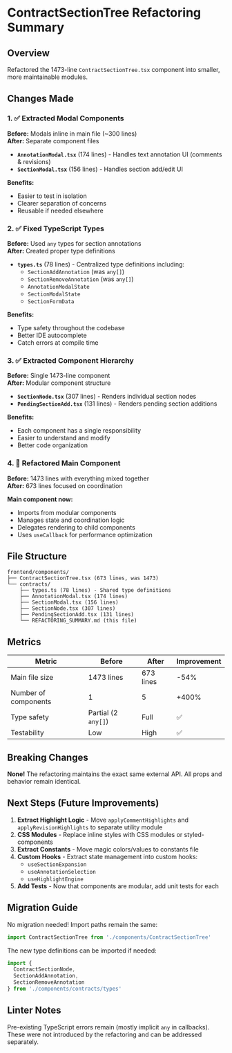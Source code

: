 # ContractSectionTree Refactoring Summary

## Overview
Refactored the 1473-line `ContractSectionTree.tsx` component into smaller, more maintainable modules.

## Changes Made

### 1. ✅ Extracted Modal Components
**Before:** Modals inline in main file (~300 lines)  
**After:** Separate component files

- **`AnnotationModal.tsx`** (174 lines) - Handles text annotation UI (comments & revisions)
- **`SectionModal.tsx`** (156 lines) - Handles section add/edit UI

**Benefits:**
- Easier to test in isolation
- Clearer separation of concerns
- Reusable if needed elsewhere

### 2. ✅ Fixed TypeScript Types
**Before:** Used `any` types for section annotations  
**After:** Created proper type definitions

- **`types.ts`** (78 lines) - Centralized type definitions including:
  - `SectionAddAnnotation` (was `any[]`)
  - `SectionRemoveAnnotation` (was `any[]`)
  - `AnnotationModalState`
  - `SectionModalState`
  - `SectionFormData`

**Benefits:**
- Type safety throughout the codebase
- Better IDE autocomplete
- Catch errors at compile time

### 3. ✅ Extracted Component Hierarchy
**Before:** Single 1473-line component  
**After:** Modular component structure

- **`SectionNode.tsx`** (307 lines) - Renders individual section nodes
- **`PendingSectionAdd.tsx`** (131 lines) - Renders pending section additions

**Benefits:**
- Each component has a single responsibility
- Easier to understand and modify
- Better code organization

### 4. 🔄 Refactored Main Component
**Before:** 1473 lines with everything mixed together  
**After:** 673 lines focused on coordination

**Main component now:**
- Imports from modular components
- Manages state and coordination logic
- Delegates rendering to child components
- Uses `useCallback` for performance optimization

## File Structure

```
frontend/components/
├── ContractSectionTree.tsx (673 lines, was 1473)
└── contracts/
    ├── types.ts (78 lines) - Shared type definitions
    ├── AnnotationModal.tsx (174 lines)
    ├── SectionModal.tsx (156 lines)
    ├── SectionNode.tsx (307 lines)
    ├── PendingSectionAdd.tsx (131 lines)
    └── REFACTORING_SUMMARY.md (this file)
```

## Metrics

| Metric | Before | After | Improvement |
|--------|--------|-------|-------------|
| Main file size | 1473 lines | 673 lines | -54% |
| Number of components | 1 | 5 | +400% |
| Type safety | Partial (2 `any[]`) | Full | ✅ |
| Testability | Low | High | ✅ |

## Breaking Changes

**None!** The refactoring maintains the exact same external API. All props and behavior remain identical.

## Next Steps (Future Improvements)

1. **Extract Highlight Logic** - Move `applyCommentHighlights` and `applyRevisionHighlights` to separate utility module
2. **CSS Modules** - Replace inline styles with CSS modules or styled-components
3. **Extract Constants** - Move magic colors/values to constants file
4. **Custom Hooks** - Extract state management into custom hooks:
   - `useSectionExpansion`
   - `useAnnotationSelection`
   - `useHighlightEngine`
5. **Add Tests** - Now that components are modular, add unit tests for each

## Migration Guide

No migration needed! Import paths remain the same:

```typescript
import ContractSectionTree from './components/ContractSectionTree'
```

The new type definitions can be imported if needed:

```typescript
import {
  ContractSectionNode,
  SectionAddAnnotation,
  SectionRemoveAnnotation
} from './components/contracts/types'
```

## Linter Notes

Pre-existing TypeScript errors remain (mostly implicit `any` in callbacks). These were not introduced by the refactoring and can be addressed separately.

